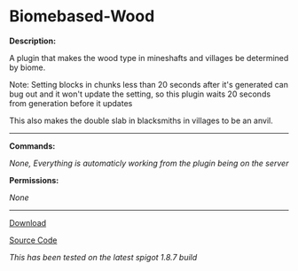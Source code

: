 # Biomebased-Wood

**Description:**

A plugin that makes the wood type in mineshafts and villages be determined by biome.

Note: Setting blocks in chunks less than 20 seconds after it's generated can bug out and it won't update the setting, so this plugin waits 20 seconds from generation before it updates

This also makes the double slab in blacksmiths in villages to be an anvil.

___

**Commands:**

*None, Everything is automaticly working from the plugin being on the server*

**Permissions:**

*None*

___

[Download](https://github.com/LeonTG77/Biomebased-Wood/releases)

[Source Code](https://github.com/LeonTG77/Biomebased-Wood)

*This has been tested on the latest spigot 1.8.7 build*
